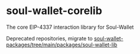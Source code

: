 # soul-wallet-corelib
The core EIP-4337 interaction library for Soul-Wallet

Deprecated repositories, migrate to [soul-wallet-packages/tree/main/packages/soul-wallet-lib](https://github.com/proofofsoulprotocol/soul-wallet-packages/tree/main/packages/soul-wallet-lib)

